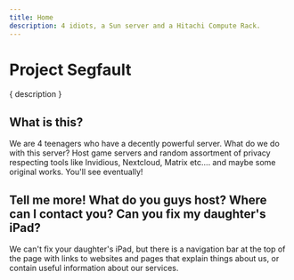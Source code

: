 ```yaml
---
title: Home
description: 4 idiots, a Sun server and a Hitachi Compute Rack.
---
```


# Project Segfault

{ description }

## What is this?

We are 4 teenagers who have a decently powerful server. What do we do with this server? Host game servers and random assortment of privacy respecting tools like Invidious, Nextcloud, Matrix etc.... and maybe some original works. You'll see eventually!

## Tell me more! What do you guys host? Where can I contact you? Can you fix my daughter's iPad?

We can't fix your daughter's iPad, but there is a navigation bar at the top of the page with links to websites and pages that explain things about us, or contain useful information about our services.